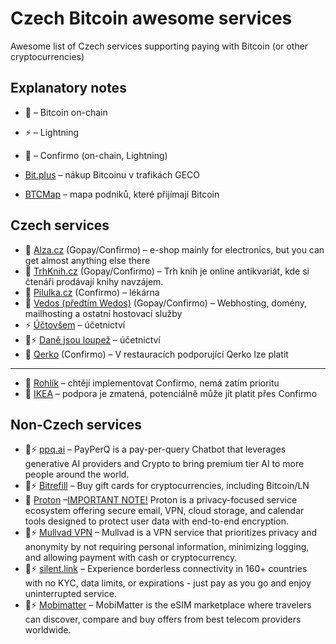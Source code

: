 # Czech Bitcoin awesome services

Awesome list of Czech services supporting paying with Bitcoin (or other cryptocurrencies)

## Explanatory notes

- 🧡 – Bitcoin on-chain
- ⚡ – Lightning
- 🥹 – Confirmo (on-chain, Lightning)

- [Bit.plus](https://bit.plus/) – nákup Bitcoinu v trafikách GECO
- [BTCMap](https://btcmap.org/) – mapa podniků, které přijímají Bitcoin

## Czech services

- 🥹 [Alza.cz](https://www.alza.cz/) (Gopay/Confirmo) – e-shop mainly for electronics, but you can get almost anything else there
- 🥹 [TrhKnih.cz](https://www.trhknih.cz/) (Gopay/Confirmo) – Trh knih je online antikvariát, kde si čtenáři prodávají knihy navzájem.
- 🥹 [Pilulka.cz](https://www.pilulka.cz/) (Confirmo) – lékárna
- 🥹 [Vedos (předtím Wedos)](https://vedos.cz/) (Gopay/Confirmo) – Webhosting, domény, mailhosting a ostatní hostovací služby
- ⚡ [Účtovšem](https://uctovsem.cz/) – účetnictví
- 🧡⚡ [Daně jsou loupež](https://danejsouloupez.cz/) – účetnictví
- 🥹 [Qerko](https://www.qerko.com/) (Confirmo) – V restauracích podporující Qerko lze platit

---

- 🥹 [Rohlík](https://rohlik.cz/) – chtějí implementovat Confirmo, nemá zatím prioritu
- 🥹 [IKEA](https://ikea.cz/) – podpora je zmatená, potenciálně může jít platit přes Confirmo

## Non-Czech services

- 🧡⚡ [ppq.ai](https://ppq.ai/) – PayPerQ is a pay-per-query Chatbot that leverages generative AI providers and Crypto to bring premium tier AI to more people around the world.
- 🧡⚡ [Bitrefill](https://bitrefill.com/) – Buy gift cards for cryptocurrencies, including Bitcoin/LN
- 🧡 [Proton](https://proton.me/) –[IMPORTANT NOTE!](https://proton.me/support/payment-options#bitcoin) Proton is a privacy-focused service ecosystem offering secure email, VPN, cloud storage, and calendar tools designed to protect user data with end-to-end encryption.
- 🧡⚡ [Mullvad VPN](https://mullvad.net/) – Mullvad is a VPN service that prioritizes privacy and anonymity by not requiring personal information, minimizing logging, and allowing payment with cash or cryptocurrency.
- 🧡⚡ [silent.link](https://silent.link/) – Experience borderless connectivity in 160+ countries with no KYC, data limits, or expirations - just pay as you go and enjoy uninterrupted service.
- 🧡⚡ [Mobimatter](https://mobimatter.com/) – MobiMatter is the eSIM marketplace where travelers can discover, compare and buy offers from best telecom providers worldwide.
